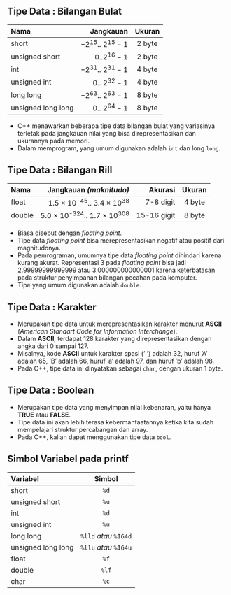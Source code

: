 ## Tipe Data : Bilangan Bulat

| Nama               | Jangkauan                            | Ukuran |
|:------             | ------:                              |:------:|
| short              | −2<sup>15</sup>.. 2<sup>15</sup> − 1 | 2 byte |
| unsigned short     | 0..2<sup>16</sup> − 1                | 2 byte |
| int                | −2<sup>31</sup>.. 2<sup>31</sup> − 1 | 4 byte |
| unsigned int       | 0.. 2<sup>32</sup> − 1               | 4 byte |
| long long          | −2<sup>63</sup>.. 2<sup>63</sup> − 1 | 8 byte |
| unsigned long long | 0.. 2<sup>64</sup> − 1               | 8 byte |

- C++ menawarkan beberapa tipe data bilangan bulat yang variasinya terletak pada jangkauan nilai yang bisa direpresentasikan dan ukurannya pada memori.
- Dalam memprogram, yang umum digunakan adalah `int` dan long `long`.

## Tipe Data : Bilangan Rill

| Nama   | Jangkauan _(maknitudo)_                                    | Akurasi     | Ukuran |
|:------ | ------:                                                    | ------:     |:------:|
| float  | 1.5 &#215; 10<sup>-45</sup>.. 3.4 &#215; 10<sup>38</sup>   | 7-8 digit   | 4 byte |
| double | 5.0 &#215; 10<sup>-324</sup>.. 1.7 &#215; 10<sup>308</sup> | 15-16 gigit | 8 byte |

- Biasa disebut dengan _floating point_.
- Tipe data _floating point_ bisa merepresentasikan negatif atau positif dari magnitudonya.
- Pada pemrograman, umumnya tipe data _floating point_ dihindari karena kurang akurat. Representasi 3 pada _floating point_ bisa jadi 2.99999999999999 atau 3.000000000000001 karena keterbatasan pada struktur penyimpanan bilangan pecahan pada komputer.
- Tipe yang umum digunakan adalah `double`.

## Tipe Data : Karakter

- Merupakan tipe data untuk merepresentasikan karakter menurut __ASCII__ (_American Standart Code for Information Interchange_).
- Dalam __ASCII__, terdapat 128 karakter yang direpresentasikan dengan angka dari 0 sampai 127.
- Misalnya, kode __ASCII__ untuk karakter spasi (’ ’) adalah 32, huruf ’A’ adalah 65, ’B’ adalah 66, huruf ’a’ adalah 97, dan huruf ’b’ adalah 98.
- Pada C++, tipe data ini dinyatakan sebagai `char`, dengan
ukuran 1 byte.

## Tipe Data : Boolean

- Merupakan tipe data yang menyimpan nilai kebenaran, yaitu hanya __TRUE__ atau __FALSE__.
- Tipe data ini akan lebih terasa kebermanfaatannya ketika kita sudah mempelajari struktur percabangan dan array.
- Pada C++, kalian dapat menggunakan tipe data `bool`.

## Simbol Variabel pada printf

| Variabel           | Simbol                |
|:------             | :------:              |
| short              | `%d`                  |
| unsigned short     | `%u`                  |
| int                | `%d`                  |
| unsigned int       | `%u`                  |
| long long          | `%lld` _atau_ `%I64d` |
| unsigned long long | `%llu` _atau_ `%I64u` |
| float              | `%f`                  |
| double             | `%lf`                 |
| char               | `%c`                  |